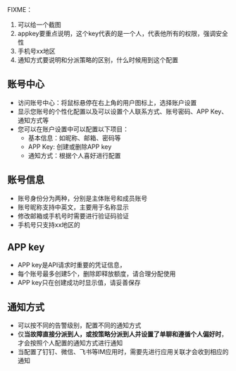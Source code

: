 FIXME：
1. 可以给一个截图
2. appkey要重点说明，这个key代表的是一个人，代表他所有的权限，强调安全性
3. 手机号xx地区
4. 通知方式要说明和分派策略的区别，什么时候用到这个配置


## 账号中心
- 访问账号中心：将鼠标悬停在右上角的用户图标上，选择账户设置
- 显示您账号的个性化配置以及可以设置个人联系方式、账号密码、APP Key、通知方式等
- 您可以在账户设置中可以配置以下项目：
     - 基本信息：如昵称、邮箱、密码等
     - APP Key: 创建或删除APP key
     - 通知方式：根据个人喜好进行配置

## 账号信息

- 账号身份分为两种，分别是主体账号和成员账号
- 账号昵称支持中英文，主要用于名称显示
- 修改邮箱或手机号时需要进行验证码验证
- 手机号只支持xx地区的

## APP key

- APP key是API请求时重要的凭证信息，
- 每个账号最多创建5个，删除即释放额度，请合理分配使用
- APP key只在创建成功时显示值，请妥善保存

## 通知方式

- 可以按不同的告警级别，配置不同的通知方式
- 仅**当故障直接分派到人，或按策略分派到人并设置了单聊和遵循个人偏好时**，才会按照个人配置的通知方式进行通知
- 当配置了钉钉、微信、飞书等IM应用时，需要先进行应用关联才会收到相应的通知

